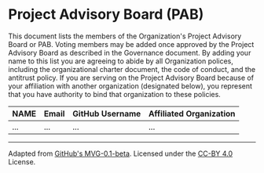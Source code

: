 # Project Advisory Board (PAB)

This document lists the members of the Organization's Project Advisory Board or PAB. Voting members may be added once approved by the Project Advisory Board as described in the Governance document. By adding your name to this list you are agreeing to abide by all Organization polices, including the organizational charter document, the code of conduct, and the antitrust policy. If you are serving on the Project Advisory Board because of your affiliation with another organization (designated below), you represent that you have authority to bind that organization to these policies.

| **NAME** | **Email** | **GitHub Username** | **Affiliated Organization** |
| --- | --- | --- | --- |
|  ... | ... | ... | ... |

---
Adapted from [GitHub's MVG-0.1-beta](https://github.com/github/MVG). Licensed under the [CC-BY 4.0](https://creativecommons.org/licenses/by-sa/4.0/) License.
